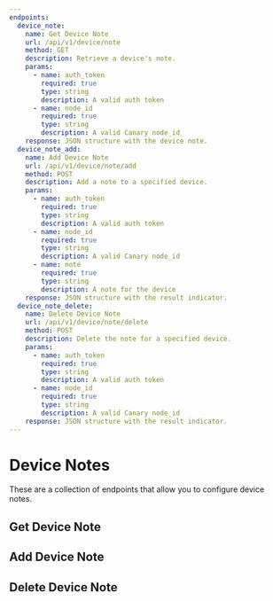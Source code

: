 ```yaml
---
endpoints:
  device_note:
    name: Get Device Note
    url: /api/v1/device/note
    method: GET
    description: Retrieve a device's note.
    params:
      - name: auth_token
        required: true
        type: string
        description: A valid auth token
      - name: node_id
        required: true
        type: string
        description: A valid Canary node_id
    response: JSON structure with the device note.
  device_note_add:
    name: Add Device Note
    url: /api/v1/device/note/add
    method: POST
    description: Add a note to a specified device.
    params:
      - name: auth_token
        required: true
        type: string
        description: A valid auth token
      - name: node_id
        required: true
        type: string
        description: A valid Canary node_id
      - name: note
        required: true
        type: string
        description: A note for the device
    response: JSON structure with the result indicator.
  device_note_delete:
    name: Delete Device Note
    url: /api/v1/device/note/delete
    method: POST
    description: Delete the note for a specified device.
    params:
      - name: auth_token
        required: true
        type: string
        description: A valid auth token
      - name: node_id
        required: true
        type: string
        description: A valid Canary node_id
    response: JSON structure with the result indicator.
---
```


# Device Notes

These are a collection of endpoints that allow you to configure device notes.

<APIEndpoints :endpoints="$page.frontmatter.endpoints" :path="$page.regularPath"/>

## Get Device Note

<APIDetails :endpoint="$page.frontmatter.endpoints.device_note"/>

## Add Device Note

<APIDetails :endpoint="$page.frontmatter.endpoints.device_note_add"/>

## Delete Device Note

<APIDetails :endpoint="$page.frontmatter.endpoints.device_note_delete"/>
